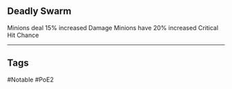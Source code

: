 ## Deadly Swarm
Minions deal 15% increased Damage
Minions have 20% increased Critical Hit Chance

---
## Tags
#Notable
#PoE2
